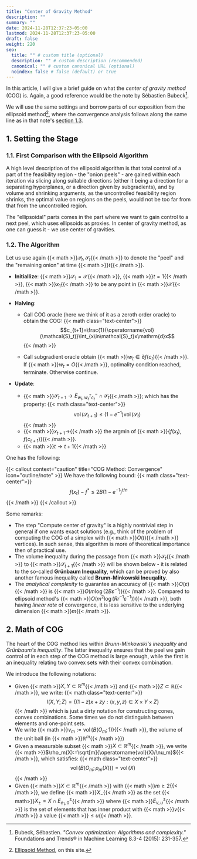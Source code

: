 ```yaml
---
title: "Center of Gravity Method"
description: ""
summary: ""
date: 2024-11-28T12:37:23-05:00
lastmod: 2024-11-28T12:37:23-05:00
draft: false
weight: 220
seo:
  title: "" # custom title (optional)
  description: "" # custom description (recommended)
  canonical: "" # custom canonical URL (optional)
  noindex: false # false (default) or true
---
```


In this article, I will give a brief guide on what the _center of gravity method_ (COG) is. Again, a good reference would be the note by Sébastien Bubeck[^1].

[^1]: Bubeck, Sébastien. _"Convex optimization: Algorithms and complexity."_ Foundations and Trends® in Machine Learning 8.3-4 (2015): 231-357.

We will use the same settings and borrow parts of our exposition from the ellipsoid method[^2], where the convergence analysis follows along the same line as in that note's [section 1.3](../ellipse//#13-general-proof-of-convergence).

[^2]: [Ellipsoid Method](../ellipse), on this site.

## 1. Setting the Stage

### 1.1. First Comparison with the Ellipsoid Algorithm

A high level description of the ellipsoid algorithm is that total control of a part of the feasibility region - the "onion peels" - are gained within each iteration via slicing along suitable directions (either it being a direction for a separating hyperplanes, or a direction given by subgradients), and by volume and shrinking arguments, as the uncontrolled feasibility region shrinks, the optimal value on regions on the peels, would not be too far from that from the uncontrolled region.

The "ellipsoidal" parts comes in the part where we want to gain control to a next peel, which uses ellipsoids as proxies. In center of gravity method, as one can guess it - we use center of gravities.

### 1.2. The Algorithm

Let us use again {{< math >}}$\mathcal{P}_t,\mathcal{S}_t${{< /math >}} to denote the "peel" and the "remaining onion" at time {{< math >}}$t${{< /math >}}.

- **Initiallize**: {{< math >}}$\mathcal{S}_1=\mathcal{X}${{< /math >}}, {{< math >}}$t=1${{< /math >}}, {{< math >}}$x_1${{< /math >}} to be any point in {{< math >}}$\mathcal{X}${{< /math >}}.
- **Halving**:

  - Call COG oracle (here we think of it as a zeroth order oracle) to obtain the COG:
    {{< math class="text-center">}}$$c_{t+1}=\frac{1}{\operatorname{vol}(\mathcal{S}_t)}\int_{x\in\mathcal{S}_t}x\mathrm{d}x$${{< /math >}}

  - Call subgradient oracle obtain {{< math >}}$w_t\in\partial f(c_t)${{< /math >}}. If {{< math >}}$w_t=O${{< /math >}}, optimality condition reached, terminate. Otherwise continue.

- **Update**:
  - {{< math >}}$\mathcal{S}_{t+1}\to E^-_{w_t,w_t^Tc_t}\cap\mathcal{S}_t${{< /math >}}; which has the property:
    {{< math class="text-center">}}$$\operatorname{vol}(\mathcal{S}_{t+1})\leq(1-e^{-1})\operatorname{vol}(\mathcal{S}_{t})$${{< /math >}}
  - {{< math >}}$x_{t+1}\to${{< /math >}} the argmin of {{< math >}}$\{f(x_t),f(c_{t+1})\}${{< /math >}}.
  - {{< math >}}$t\to t+1${{< /math >}}

One has the following:

{{< callout context="caution" title="COG Method: Convergence" icon="outline/note" >}}
We have the following bound:
{{< math class="text-center">}}$$f(x_t)-f^\ast\leq 2B(1-e^{-1})^{t/n}$${{< /math >}}
{{< /callout >}}

Some remarks:

- The step "Compute center of gravity" is a highly nontrivial step in general if one wants exact solutions (e.g., think of the problem of computing the COG of a simplex with {{< math >}}$O(t)${{< /math >}} vertices). In such sense, this algorithm is more of theoretical importance then of practical use.
- The volume inequality during the passage from {{< math >}}$\mathcal{S}_{t}${{< /math >}} to {{< math >}}$\mathcal{S}_{t+1}${{< /math >}} will be shown below - it is related to the so-called **Grünbaum Inequality**, which can be proved by also another famous inequality called **Brunn-Minkowski Ineuqality**.
- The _analytical complexity_ to guarantee an accuracy of {{< math >}}$O(\varepsilon)${{< /math >}} is {{< math >}}$O(m\log(2B\varepsilon^{-1}))${{< /math >}}. Compared to ellipsoid method's {{< math >}}$O(m^2\log(Rr^{-1}\varepsilon^{-1}))${{< /math >}}, both having _linear rate_ of convergence, it is less sensitive to the underlying dimension {{< math >}}$m${{< /math >}}.

## 2. Math of COG

The heart of the COG method lies within _Brunn-Minkowski's inequality_ and _Grünbaum's inequality_. The latter inequality ensures that the peel we gain control of in each step of the COG method is large enough, while the first is an inequality relating two convex sets with their convex combination.

We introduce the following notations:

- Given {{< math >}}$X,Y\subset\mathbb{R}^m${{< /math >}} and {{< math >}}$Z\subset\mathbb{R}${{< /math >}}, we write:
  {{< math class="text-center">}}$$I(X,Y;Z)=\{(1-z)x+zy:(x,y,z)\in X\times Y\times Z\}$${{< /math >}}
  which is just a dirty notation for constructing cones, convex combinations. Some times we do not distinguish between elements and one-point sets.
- We write {{< math >}}$\nu_m:=\operatorname{vol}(B(O_m;1))${{< /math >}}, the volume of the unit ball (in {{< math >}}$\mathbb{R}^m${{< /math >}})
- Given a measurable subset {{< math >}}$X\subset\mathbb{R}^m${{< /math >}}, we write {{< math >}}$\rho_m(X):=\sqrt[m]{\operatorname{vol}(X)/\nu_m}${{< /math >}}, which satisfies:
  {{< math class="text-center">}}$$\operatorname{vol}(B(O_m;\rho_m(X)))=\operatorname{vol}(X)$${{< /math >}}
- Given {{< math >}}$X\subset\mathbb{R}^m${{< /math >}} with {{< math >}}$m\geq 2${{< /math >}}, we define {{< math >}}$X_{-}${{< /math >}} as the set {{< math>}}$X_{\pm}=X\cap E_{e_1,0}^{\pm}${{< /math >}} where {{< math >}}$E^\pm_{v,u}${{< /math >}} is the set of elements that has inner product with {{< math >}}$v${{< /math >}} a value {{< math >}}$\leq u${{< /math >}}.
